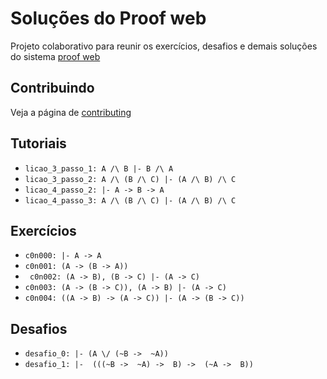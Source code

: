 # Soluções do Proof web

Projeto colaborativo para reunir os exercícios, desafios e demais soluções do sistema [proof web](http://lolita.dimap.ufrn.br/proofweb/)


## Contribuindo

Veja a página de [contributing](https://github.com/itepifanio/proof-web/blob/master/CONTRIBUTING.md)

## Tutoriais

- ` licao_3_passo_1: A /\ B |- B /\ A `
- ` licao_3_passo_2: A /\ (B /\ C) |- (A /\ B) /\ C `
- ` licao_4_passo_2: |- A -> B -> A `
- ` licao_4_passo_3: A /\ (B /\ C) |- (A /\ B) /\ C `

## Exercícios

- ` c0n000: |- A -> A `
- ` c0n001: (A -> (B -> A)) `
- ` c0n002: (A -> B), (B -> C) |- (A -> C)`
- ` c0n003: (A -> (B -> C)), (A -> B) |- (A -> C) `
- ` c0n004: ((A -> B) -> (A -> C)) |- (A -> (B -> C)) `

## Desafios

- ` desafio_0: |- (A \/ (~B ->  ~A)) `
- ` desafio_1: |-  (((~B ->  ~A) ->  B) ->  (~A ->  B)) `
